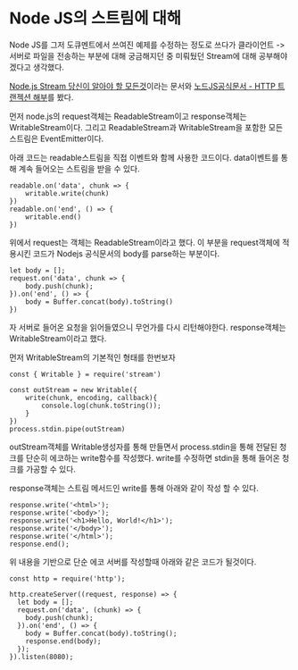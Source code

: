 Node JS의 스트림에 대해
===================

Node JS를 그저 도큐멘트에서 쓰여진 예제를 수정하는 정도로 쓰다가 클라이언트 -> 서버로 
파일을 전송하는 부분에 대해 궁금해지던 중 미뤄뒀던 Stream에 대해 공부해야겠다고 생각했다.

[Node.js Stream 당신이 알아야 할 모든것](https://github.com/FEDevelopers/tech.description/wiki/Node.js-Stream-%EB%8B%B9%EC%8B%A0%EC%9D%B4-%EC%95%8C%EC%95%84%EC%95%BC%ED%95%A0-%EB%AA%A8%EB%93%A0-%EA%B2%83)이라는 문서와
[노드JS공식문서 - HTTP 트랜젝션 해부](https://nodejs.org/ko/docs/guides/anatomy-of-an-http-transaction/)를 봤다.

먼저 node.js의 request객체는 ReadableStream이고 response객체는 WritableStream이다.
그리고 ReadableStream과 WritableStream을 포함한 모든 스트림은 EventEmitter이다.

아래 코드는 readable스트림을 직접 이벤트와 함께 사용한 코드이다.
data이벤트를 통해 계속 들어오는 스트림을 받을 수 있다.
~~~
readable.on('data', chunk => {
    writable.write(chunk)
})
readable.on('end', () => {
    writable.end()
})
~~~

위에서 request는 객체는 ReadableStream이라고 했다.
이 부분을 request객체에 적용시킨 코드가 Nodejs 공식문서의 body를 parse하는 부분이다.

~~~
let body = [];
request.on('data', chunk => {
    body.push(chunk);
}).on('end', () => {
    body = Buffer.concat(body).toString()
})
~~~

자 서버로 들어온 요청을 읽어들였으니 무언가를 다시 리턴해야한다.
response객체는 WritableStream이라고 했다.

먼저 WritableStream의 기본적인 형태를 한번보자
~~~
const { Writable } = require('stream')

const outStream = new Writable({
    write(chunk, encoding, callback){
        console.log(chunk.toString());
    }
})
process.stdin.pipe(outStream)
~~~
outStream객체를 Writable생성자를 통해 만들면서 process.stdin을 통해 전달된 청크를 단순히 에코하는 write함수를 작성했다. write를 수정하면 stdin을 통해 들어온 청크를 가공할 수 있다.

response객체는 스트림 메서드인 write를 통해 아래와 같이 작성 할 수 있다.
~~~
response.write('<html>');
response.write('<body>');
response.write('<h1>Hello, World!</h1>');
response.write('</body>');
response.write('</html>');
response.end();
~~~

위 내용을 기반으로 단순 에코 서버를 작성할때 아래와 같은 코드가 될것이다.
~~~
const http = require('http');

http.createServer((request, response) => {
  let body = [];
  request.on('data', (chunk) => {
    body.push(chunk);
  }).on('end', () => {
    body = Buffer.concat(body).toString();
    response.end(body);
  });
}).listen(8080);
~~~